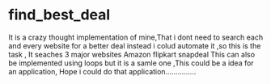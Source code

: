 # find_best_deal
It is a crazy thought implementation of mine,That i dont need to search each and every website for a better deal instead i colud automate it ,so this is the task ,
It seaches 3 major websites 
Amazon 
flipkart
snapdeal
This can also be implemented using loops but it is a samle one ,This could be a idea for an application,
Hope i could do that application...............
